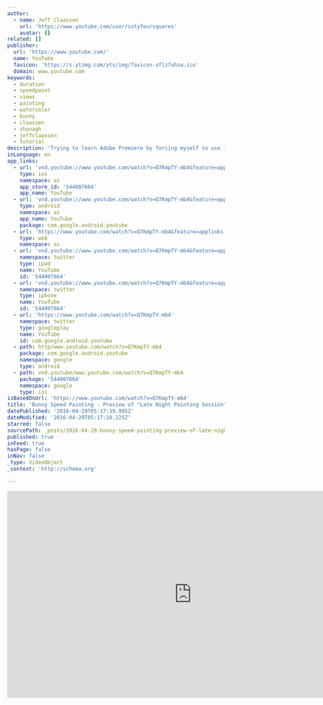 ```yaml
---
author:
  - name: Jeff Claassen
    url: 'https://www.youtube.com/user/sxtyfoursquares'
    avatar: {}
related: []
publisher:
  url: 'https://www.youtube.com/'
  name: YouTube
  favicon: 'https://s.ytimg.com/yts/img/favicon-vflz7uhzw.ico'
  domain: www.youtube.com
keywords:
  - duration
  - speedpaint
  - views
  - painting
  - watercolor
  - bunny
  - claassen
  - shonagh
  - jeffclaassen
  - tutorial
description: 'Trying to learn Adobe Premiere by forcing myself to use it more. Anyway, this is just a just a quick clip from a longer video I uploaded a few days ago. The music is just a quick little loop I made with iElectribe, which is something I am trying to learn.'
inLanguage: en
app_links:
  - url: 'vnd.youtube://www.youtube.com/watch?v=Q7KmpTY-mb4&feature=applinks'
    type: ios
    namespace: ai
    app_store_id: '544007664'
    app_name: YouTube
  - url: 'vnd.youtube://www.youtube.com/watch?v=Q7KmpTY-mb4&feature=applinks'
    type: android
    namespace: ai
    app_name: YouTube
    package: com.google.android.youtube
  - url: 'https://www.youtube.com/watch?v=Q7KmpTY-mb4&feature=applinks'
    type: web
    namespace: ai
  - url: 'vnd.youtube://www.youtube.com/watch?v=Q7KmpTY-mb4&feature=applinks'
    namespace: twitter
    type: ipad
    name: YouTube
    id: '544007664'
  - url: 'vnd.youtube://www.youtube.com/watch?v=Q7KmpTY-mb4&feature=applinks'
    namespace: twitter
    type: iphone
    name: YouTube
    id: '544007664'
  - url: 'https://www.youtube.com/watch?v=Q7KmpTY-mb4'
    namespace: twitter
    type: googleplay
    name: YouTube
    id: com.google.android.youtube
  - path: http/www.youtube.com/watch?v=Q7KmpTY-mb4
    package: com.google.android.youtube
    namespace: google
    type: android
  - path: vnd.youtube/www.youtube.com/watch?v=Q7KmpTY-mb4
    package: '544007664'
    namespace: google
    type: ios
isBasedOnUrl: 'https://www.youtube.com/watch?v=Q7KmpTY-mb4'
title: 'Bunny Speed Painting - Preview of "Late Night Painting Session"'
datePublished: '2016-04-29T05:17:39.995Z'
dateModified: '2016-04-29T05:17:10.225Z'
starred: false
sourcePath: _posts/2016-04-29-bunny-speed-painting-preview-of-late-night-painting-sessi.md
published: true
inFeed: true
hasPage: false
inNav: false
_type: VideoObject
_context: 'http://schema.org'

---
```

<iframe src="https://cdn.embedly.com/widgets/media.html?src=https%3A%2F%2Fwww.youtube.com%2Fembed%2FQ7KmpTY-mb4%3Ffeature%3Doembed&amp;url=https%3A%2F%2Fwww.youtube.com%2Fwatch%3Fv%3DQ7KmpTY-mb4&amp;image=https%3A%2F%2Fi.ytimg.com%2Fvi%2FQ7KmpTY-mb4%2Fhqdefault.jpg&amp;key=b7d04c9b404c499eba89ee7072e1c4f7&amp;type=text%2Fhtml&amp;schema=youtube" width="854" height="480" scrolling="no" frameborder="0" allowfullscreen="" style=""></iframe>